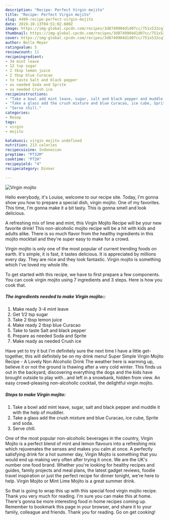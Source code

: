 ```yaml
---
description: "Recipe: Perfect Virgin mojito"
title: "Recipe: Perfect Virgin mojito"
slug: 4499-recipe-perfect-virgin-mojito
date: 2019-10-13T04:51:02.600Z
image: https://img-global.cpcdn.com/recipes/3d8749904d1d07cc/751x532cq70/virgin-mojito-recipe-main-photo.jpg
thumbnail: https://img-global.cpcdn.com/recipes/3d8749904d1d07cc/751x532cq70/virgin-mojito-recipe-main-photo.jpg
cover: https://img-global.cpcdn.com/recipes/3d8749904d1d07cc/751x532cq70/virgin-mojito-recipe-main-photo.jpg
author: Belle Meyer
ratingvalue: 5
reviewcount: 11
recipeingredient:
- 34 mint leave
- 12 tsp sugar
- 2 tbsp lemon juice
- 2 tbsp blue Curacao
- to taste Salt and black pepper
- as needed Soda and Sprite
- as needed Crush ice
recipeinstructions:
- "Take a bowl add mint leave, sugar, salt and black pepper and muddle it with the help of muddler."
- "Take a glass add the crush mixture and blue Curacao, ice cube, Sprite and soda."
- "Serve chill."
categories:
- Resep
tags:
- virgin
- mojito

katakunci: virgin mojito undefined
nutrition: 213 calories
recipecuisine: Indonesian
preptime: "PT32M"
cooktime: "PT2H"
recipeyield: "4"
recipecategory: Dinner

---
```



![Virgin mojito](https://img-global.cpcdn.com/recipes/3d8749904d1d07cc/751x532cq70/virgin-mojito-recipe-main-photo.jpg)

Hello everybody, it's Louise, welcome to our recipe site. Today, I'm gonna show you how to prepare a special dish, virgin mojito. One of my favorites. This time, I'm gonna make it a bit tasty. This is gonna smell and look delicious.

A refreshing mix of lime and mint, this Virgin Mojito Recipe will be your new favorite drink! This non-alcoholic mojito recipe will be a hit with kids and adults alike. There is so much flavor from the healthy ingredients in this mojito mocktail and they&#39;re super easy to make for a crowd.

Virgin mojito is only one of the most popular of current trending foods on earth. It's simple, it is fast, it tastes delicious. It is appreciated by millions every day. They are nice and they look fantastic. Virgin mojito is something which I've loved my whole life.


To get started with this recipe, we have to first prepare a few components. You can cook virgin mojito using 7 ingredients and 3 steps. Here is how you cook that.

##### The ingredients needed to make Virgin mojito::

1. Make ready 3-4 mint leave
1. Get 1/2 tsp sugar
1. Take 2 tbsp lemon juice
1. Make ready 2 tbsp blue Curacao
1. Take to taste Salt and black pepper
1. Prepare as needed Soda and Sprite
1. Make ready as needed Crush ice


Have yet to try it but I&#39;m definitely sure the next time I have a little get-together, this will definitely be on my drink menu! Super Simple Virgin Mojito Recipe - A Lovely Non Alcoholic Drink The weather here is warming up, believe it or not the ground is thawing after a very cold winter. This finds us out in the backyard, discovering everything the dogs and the kids have brought outside to play with…and left in a snowbank, hidden from view. An easy crowd-pleasing non-alcoholic cocktail, the delightful virgin mojito. 

##### Steps to make Virgin mojito:

1. Take a bowl add mint leave, sugar, salt and black pepper and muddle it with the help of muddler.
1. Take a glass add the crush mixture and blue Curacao, ice cube, Sprite and soda.
1. Serve chill.


One of the most popular non-alcoholic beverages in the country, Virgin Mojito is a perfect blend of mint and lemon flavours into a refreshing mix which rejuvenates the senses and makes you calm at once. A perfectly satisfying drink for a hot summer day, Virgin Mojito is something that you would end up making very often after trying it once. We are the UK&#39;s number one food brand. Whether you&#39;re looking for healthy recipes and guides, family projects and meal plans, the latest gadget reviews, foodie travel inspiration or just the perfect recipe for dinner tonight, we&#39;re here to help. Virgin Mojito or Mint Lime Mojito is a great summer drink. 

So that is going to wrap this up with this special food virgin mojito recipe. Thank you very much for reading. I'm sure you can make this at home. There's gonna be more interesting food in home recipes coming up. Remember to bookmark this page in your browser, and share it to your family, colleague and friends. Thank you for reading. Go on get cooking!

